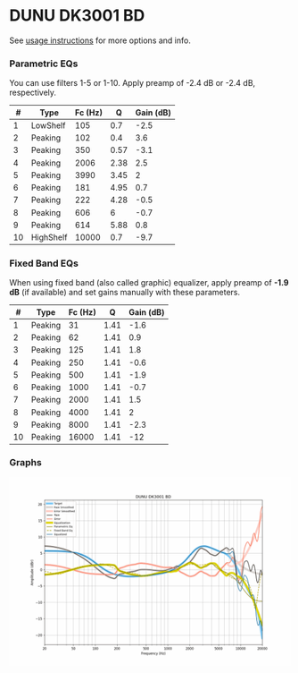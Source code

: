 # DUNU DK3001 BD
See [usage instructions](https://github.com/jaakkopasanen/AutoEq#usage) for more options and info.

### Parametric EQs
You can use filters 1-5 or 1-10. Apply preamp of -2.4 dB or -2.4 dB, respectively.

|   # | Type      |   Fc (Hz) |    Q |   Gain (dB) |
|-----|-----------|-----------|------|-------------|
|   1 | LowShelf  |       105 | 0.7  |        -2.5 |
|   2 | Peaking   |       102 | 0.4  |         3.6 |
|   3 | Peaking   |       350 | 0.57 |        -3.1 |
|   4 | Peaking   |      2006 | 2.38 |         2.5 |
|   5 | Peaking   |      3990 | 3.45 |         2   |
|   6 | Peaking   |       181 | 4.95 |         0.7 |
|   7 | Peaking   |       222 | 4.28 |        -0.5 |
|   8 | Peaking   |       606 | 6    |        -0.7 |
|   9 | Peaking   |       614 | 5.88 |         0.8 |
|  10 | HighShelf |     10000 | 0.7  |        -9.7 |

### Fixed Band EQs
When using fixed band (also called graphic) equalizer, apply preamp of **-1.9 dB** (if available) and set gains manually with these parameters.

|   # | Type    |   Fc (Hz) |    Q |   Gain (dB) |
|-----|---------|-----------|------|-------------|
|   1 | Peaking |        31 | 1.41 |        -1.6 |
|   2 | Peaking |        62 | 1.41 |         0.9 |
|   3 | Peaking |       125 | 1.41 |         1.8 |
|   4 | Peaking |       250 | 1.41 |        -0.6 |
|   5 | Peaking |       500 | 1.41 |        -1.9 |
|   6 | Peaking |      1000 | 1.41 |        -0.7 |
|   7 | Peaking |      2000 | 1.41 |         1.5 |
|   8 | Peaking |      4000 | 1.41 |         2   |
|   9 | Peaking |      8000 | 1.41 |        -2.3 |
|  10 | Peaking |     16000 | 1.41 |       -12   |

### Graphs
![](./DUNU%20DK3001%20BD.png)
